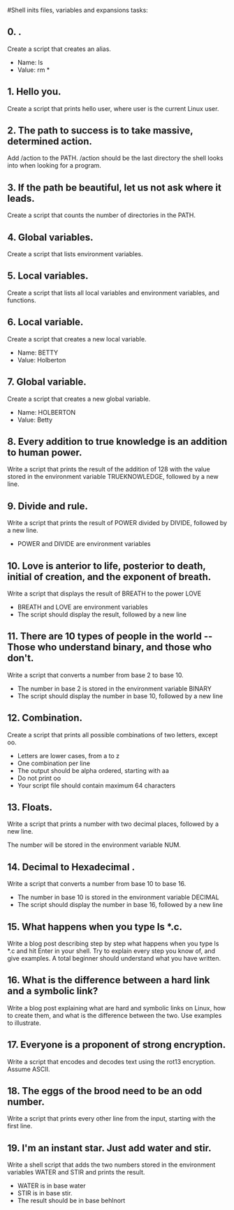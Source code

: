 #Shell inits files, variables and expansions tasks:

## 0. <o>.
  Create a script that creates an alias.

- Name: ls
- Value: rm *

## 1. Hello you.
Create a script that prints hello user, where user is the current Linux user.

## 2. The path to success is to take massive, determined action.
Add /action to the PATH. /action should be the last directory the shell looks into when looking for a program.

## 3. If the path be beautiful, let us not ask where it leads.
Create a script that counts the number of directories in the PATH.

## 4. Global variables.
Create a script that lists environment variables.

## 5. Local variables.
Create a script that lists all local variables and environment variables, and functions.

## 6. Local variable.
Create a script that creates a new local variable.

- Name: BETTY
- Value: Holberton

## 7. Global variable.
Create a script that creates a new global variable.

- Name: HOLBERTON
- Value: Betty

## 8. Every addition to true knowledge is an addition to human power.
Write a script that prints the result of the addition of 128 with the value stored in the environment variable TRUEKNOWLEDGE, followed by a new line.

## 9. Divide and rule.
Write a script that prints the result of POWER divided by DIVIDE, followed by a new line.

- POWER and DIVIDE are environment variables

## 10. Love is anterior to life, posterior to death, initial of creation, and the exponent of breath.
Write a script that displays the result of BREATH to the power LOVE

- BREATH and LOVE are environment variables
- The script should display the result, followed by a new line

## 11. There are 10 types of people in the world -- Those who understand binary, and those who don't.
Write a script that converts a number from base 2 to base 10.

- The number in base 2 is stored in the environment variable BINARY
- The script should display the number in base 10, followed by a new line

## 12. Combination.
Create a script that prints all possible combinations of two letters, except oo.

- Letters are lower cases, from a to z
- One combination per line
- The output should be alpha ordered, starting with aa
- Do not print oo
- Your script file should contain maximum 64 characters

## 13. Floats.
Write a script that prints a number with two decimal places, followed by a new line.

The number will be stored in the environment variable NUM.

## 14. Decimal to Hexadecimal .
Write a script that converts a number from base 10 to base 16.

- The number in base 10 is stored in the environment variable DECIMAL
- The script should display the number in base 16, followed by a new line

## 15. What happens when you type ls *.c.
Write a blog post describing step by step what happens when you type ls *.c and hit Enter in your shell. Try to explain every step you know of, and give examples. A total beginner should understand what you have written.

## 16. What is the difference between a hard link and a symbolic link?
Write a blog post explaining what are hard and symbolic links on Linux, how to create them, and what is the difference between the two. Use examples to illustrate.

## 17. Everyone is a proponent of strong encryption.
Write a script that encodes and decodes text using the rot13 encryption. Assume ASCII.

## 18. The eggs of the brood need to be an odd number.
Write a script that prints every other line from the input, starting with the first line.

## 19. I'm an instant star. Just add water and stir.
Write a shell script that adds the two numbers stored in the environment variables WATER and STIR and prints the result.

- WATER is in base water
- STIR is in base stir.
- The result should be in base behlnort
